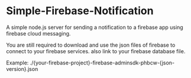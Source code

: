 # Simple-Firebase-Notification
A simple node.js server for sending a notification to a firebase app using firebase cloud messaging.

You are still required to download and use the json files of firebase to connect to your firebase services. also link to your firebase database file.

Example: ./{your-firebase-project}-firebase-adminsdk-phbcw-{json-version}.json
